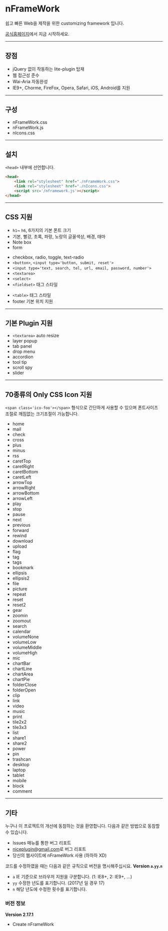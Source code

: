 # nFrameWork
쉽고 빠른 Web을 제작을 위한 customizing framework 입니다.

[공식홈페이지](http://niceplugin.com/ko)에서 지금 시작하세요.

***

## 장점

* jQuery 없이 작동하는 lite-plugin 탑재
* 웹 접근성 준수
* Wai-Aria 자동완성
* IE9+, Chorme, FireFox, Opera, Safari, iOS, Android를 지원

***

## 구성

* nFrameWork.css
* nFrameWork.js
* nIcons.css

***

## 설치
`<head>` 내부에 선언합니다.
```html    
<head>
    <link rel="stylesheet" href="./nFrameWork.css">
    <link rel="stylesheet" href="./nIcons.css">
    <script src='/nframework.js'></script>
</head>
```

***

## CSS 지원

* `h1`~ `h6`, 6가지의 기본 폰트 크기
* 기본, 빨강, 초록, 파랑, 노랑의 글꼴색상, 배경, 태마
* Note box
* form
 - checkbox, radio, toggle, text-radio
 - `<button>`, `<input type='button, submit, reset'>`
 - `<input type='text, search, tel, url, email, password, number'>`
 - `<textarea>`
 - `<select>`
 - `<fieldset>` 태그 스타일
* `<table>` 태그 스타일
* footer 기본 위치 지원

***

## 기본 Plugin 지원

* `<textarea>` auto resize
* layer popup
* tab panel
* drop menu
* accordion
* tool tip
* scroll spy
* slider

***

## 70종류의 Only CSS Icon 지원
`<span class='ico-foo'></span>` 형식으로 간단하게 사용할 수 있으며 폰트사이즈 조절로 깨짐없는 크기조절이 가능합니다.
* home
* mail
* check
* cross
* plus
* minus
* rss
* caretTop
* caretRight
* caretBottom
* caretLeft
* arrowTop
* arrowRight
* arrowBottom
* arrowLeft
* play
* stop
* pause
* next
* previous
* forward
* rewind
* download
* upload
* flag
* tag
* tags
* bookmark
* ellipsis
* ellipsis2
* file
* picture
* repeat
* reset
* reset2
* gear
* zoomin
* zoomout
* search
* calendar
* volumeNone
* volumeLow
* volumeMiddle
* volumeHigh
* mic
* chartBar
* chartLine
* chartArea
* chartPie
* folderClose
* folderOpen
* clip
* link
* video
* music
* print
* tile2x2
* tile3x3
* list
* share1
* share2
* power
* pin
* trashcan
* desktop
* laptop
* tablet
* mobile
* block
* comment

***

## 기타
누구나 이 프로젝트의 개선에 동참하는 것을 환영합니다.
다음과 같은 방법으로 동참할 수 있습니다.
* Issues 매뉴를 통한 버그 리포트
* <niceplugin@gmail.com>로 버그 리포트
* 당신의 웹사이트에 nFrameWork 사용 (하하하 XD)


코드를 수정하였을 때는 다음과 같은 규칙으로 버전을 명시해주십시요.
**Version `a`.`yy`.`n`**
* `a` IE 기준으로 브라우저 지원을 구분합니다. (1: IE8+, 2: IE9+, ...)
* `yy` 수정한 년도를 표기합니다. (2017년 일 경우 17)
* `n` 해당 년도에 수정한 횟수를 표기합니다.

### 버전 정보
**Version 2.17.1**
* Create nFrameWork
